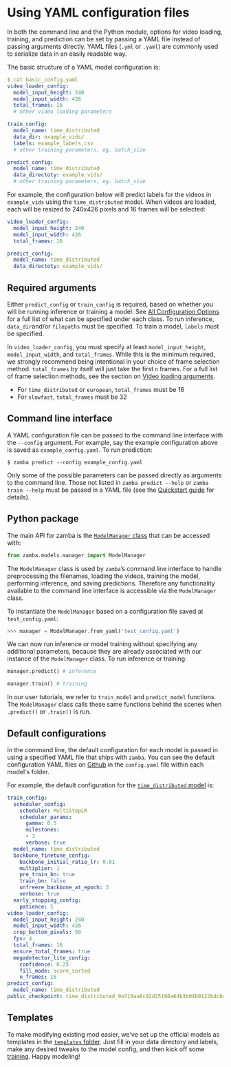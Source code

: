 # Using YAML configuration files

In both the command line and the Python module, options for video loading, training, and prediction can be set by passing a YAML file instead of passing arguments directly. YAML files (`.yml` or `.yaml`) are commonly used to serialize data in an easily readable way.

The basic structure of a YAML model configuration is:

```yaml
$ cat basic_config.yaml
video_loader_config:
  model_input_height: 240
  model_input_width: 426
  total_frames: 16
  # other video loading parameters

train_config:
  model_name: time_distributed
  data_dir: example_vids/
  labels: example_labels.csv
  # other training parameters, eg. batch_size

predict_config:
  model_name: time_distributed
  data_directoty: example_vids/
  # other training parameters, eg. batch_size
```

For example, the configuration below will predict labels for the videos in `example_vids` using the `time_distributed` model. When videos are loaded, each will be resized to 240x426 pixels and 16 frames will be selected:

```yaml
video_loader_config:
  model_input_height: 240
  model_input_width: 426
  total_frames: 16

predict_config:
  model_name: time_distributed
  data_directoty: example_vids/
```

## Required arguments

Either `predict_config` or `train_config` is required, based on whether you will be running inference or training a model. See [All Configuration Options](configurations.md) for a full list of what can be specified under each class. To run inference, `data_dir`and/or `filepaths` must be specified. To train a model, `labels` must be specified.

In `video_loader_config`, you must specify at least `model_input_height`, `model_input_width`, and `total_frames`. While this is the minimum required, we strongly recommend being intentional in your choice of frame selection method. `total_frames` by itself will just take the first `n` frames. For a full list of frame selection methods, see the section on [Video loading arguments](configurations.md#video-loading-arguments).

* For `time_distributed` or `european`, `total_frames` must be 16
* For `slowfast`, `total_frames` must be 32

## Command line interface

A YAML configuration file can be passed to the command line interface with the `--config` argument. For example, say the example configuration above is saved as `example_config.yaml`. To run prediction:

```console
$ zamba predict --config example_config.yaml
```

Only some of the possible parameters can be passed directly as arguments to the command line. Those not listed in `zamba predict --help` or `zamba train --help` must be passed in a YAML file (see the [Quickstart guide](quickstart.md#getting-help) for details).

## Python package

The main API for zamba is the [`ModelManager` class](api-reference/models-model_manager.md#zamba.models.model_manager.ModelManager) that can be accessed with:

```python
from zamba.models.manager import ModelManager
```

The `ModelManager` class is used by `zamba`’s command line interface to handle preprocessing the filenames, loading the videos, training the model, performing inference, and saving predictions. Therefore any functionality available to the command line interface is accessible via the `ModelManager` class.

To instantiate the `ModelManager` based on a configuration file saved at `test_config.yaml`:
```python
>>> manager = ModelManager.from_yaml('test_config.yaml')
```

We can now run inference or model training without specifying any additional parameters, because they are already associated with our instance of the `ModelManager` class. To run inference or training:
```python
manager.predict() # inference

manager.train() # training
```

In our user tutorials, we refer to `train_model` and `predict_model` functions. The `ModelManager` class calls these same functions behind the scenes when `.predict()` or `.train()` is run.


## Default configurations

In the command line, the default configuration for each model is passed in using a specified YAML file that ships with `zamba`. You can see the default configuration YAML files on [Github](https://github.com/drivendataorg/zamba/tree/master/zamba/models/official_models) in the `config.yaml` file within each model's folder.

For example, the default configuration for the [`time_distributed` model](models/species-detection.md#time-distributed) is:

```yaml
train_config:
  scheduler_config:
    scheduler: MultiStepLR
    scheduler_params:
      gamma: 0.5
      milestones:
      - 3
      verbose: true
  model_name: time_distributed
  backbone_finetune_config:
    backbone_initial_ratio_lr: 0.01
    multiplier: 1
    pre_train_bn: true
    train_bn: false
    unfreeze_backbone_at_epoch: 3
    verbose: true
  early_stopping_config:
    patience: 5
video_loader_config:
  model_input_height: 240
  model_input_width: 426
  crop_bottom_pixels: 50
  fps: 4
  total_frames: 16
  ensure_total_frames: true
  megadetector_lite_config:
    confidence: 0.25
    fill_mode: score_sorted
    n_frames: 16
predict_config:
  model_name: time_distributed
public_checkpoint: time_distributed_9e710aa8c92d25190a64b3b04b9122bdcb456982.ckpt
```

## Templates

To make modifying existing mod easier, we've set up the official models as templates in the [`templates` folder](https://github.com/drivendataorg/zamba/tree/master/templates). Just fill in your data directory and labels, make any desired tweaks to the model config, and then kick off some [training](train_tutorial.md). Happy modeling!
